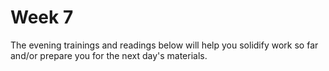 # Week 7

The evening trainings and readings below will help you solidify work so far and/or prepare you for the next day's materials.

<!--

### Monday

### Tuesday

### Wednesday

### Thursday

### Weekend

-->
